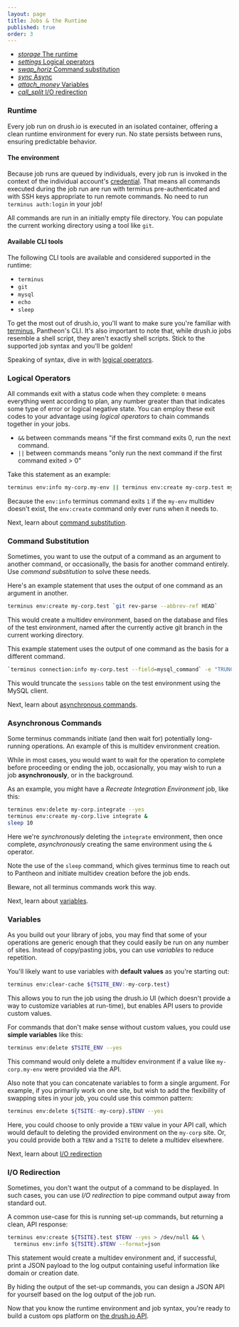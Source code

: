 ```yaml
---
layout: page
title: Jobs & the Runtime
published: true
order: 3
---
```


<div class="col s12 no-padding">
  <ul class="tabs tabs-fixed-width">
    <li class="tab col s2"><a href="#runtime"><i class="material-icons">storage</i> The runtime</a></li>
    <li class="tab col s2"><a href="#logical-operators"><i class="material-icons">settings</i> Logical operators</a></li>
    <li class="tab col s2"><a href="#substitution"><i class="material-icons">swap_horiz</i> Command substitution</a></li>
    <li class="tab col s2"><a href="#async"><i class="material-icons">sync</i> Async</a></li>
    <li class="tab col s2"><a href="#variables"><i class="material-icons">attach_money</i> Variables</a></li>
    <li class="tab col s2"><a href="#io-redirection"><i class="material-icons">call_split</i> I/O redirection</a></li>
  </ul>
</div>
<div class="container">
  <div id="runtime" class="col s12">
<div markdown="1">

### Runtime

Every job run on drush.io is executed in an isolated container, offering a clean runtime environment for every run. No state persists between runs, ensuring predictable behavior.

#### The environment
Because job runs are queued by individuals, every job run is invoked in the context of the individual account's [credential](/the-basics#concepts). That means all commands executed during the job run are run with terminus pre-authenticated and with SSH keys appropriate to run remote commands. No need to run `terminus auth:login` in your job!

All commands are run in an initially empty file directory. You can populate the current working directory using a tool like `git`.

#### Available CLI tools
The following CLI tools are available and considered supported in the runtime:

- `terminus`
- `git`
- `mysql`
- `echo`
- `sleep`

To get the most out of drush.io, you'll want to make sure you're familiar with [terminus](https://pantheon.io/docs/terminus/), Pantheon's CLI. It's also important to note that, while drush.io jobs resemble a shell script, they aren't exactly shell scripts. Stick to the supported job syntax and you'll be golden!

Speaking of syntax, dive in with [logical operators](#logical-operators).

</div>
  </div>
  <div id="logical-operators" class="col s12">
<div markdown="1">

### Logical Operators

All commands exit with a status code when they complete: `0` means everything went according to plan, any number greater than that indicates some type of error or logical negative state. You can employ these exit codes to your advantage using _logical operators_ to chain commands together in your jobs.

- `&&` between commands means "if the first command exits 0, run the next command.
- `||` between commands means "only run the next command if the first command exited > 0"

Take this statement as an example:

```sh
terminus env:info my-corp.my-env || terminus env:create my-corp.test my-env
```

Because the `env:info` terminus command exits `1` if the `my-env` multidev doesn't exist, the `env:create` command only ever runs when it needs to.

Next, learn about [command substitution](#substitution).

</div>
  </div>
  <div id="substitution" class="col s12">
<div markdown="1">

### Command Substitution

Sometimes, you want to use the output of a command as an argument to another command, or occasionally, the basis for another command entirely. Use _command substitution_ to solve these needs.

Here's an example statement that uses the output of one command as an argument in another.

```sh
terminus env:create my-corp.test `git rev-parse --abbrev-ref HEAD`
```

This would create a multidev environment, based on the database and files of the test environment, named after the currently active git branch in the current working directory.

This example statement uses the output of one command as the basis for a different command.

```sh
`terminus connection:info my-corp.test --field=mysql_command` -e "TRUNCATE sessions;"
```

This would truncate the `sessions` table on the test environment using the MySQL client.

Next, learn about [asynchronous commands](#async).

</div>
  </div>
  <div id="async" class="col s12">
<div markdown="1">

### Asynchronous Commands

Some terminus commands initiate (and then wait for) potentially long-running operations. An example of this is multidev environment creation.

While in most cases, you would want to wait for the operation to complete before proceeding or ending the job, occasionally, you may wish to run a job __asynchronously__, or in the background.

As an example, you might have a _Recreate Integration Environment_ job, like this:

```sh
terminus env:delete my-corp.integrate --yes
terminus env:create my-corp.live integrate &
sleep 10
```

Here we're _synchronously_ deleting the `integrate` environment, then once complete, _asynchronously_ creating the same environment using the `&` operator.

Note the use of the `sleep` command, which gives terminus time to reach out to Pantheon and initiate multidev creation before the job ends.

Beware, not all terminus commands work this way.

Next, learn about [variables](#variables).

</div>
  </div>
  <div id="variables" class="col s12">
<div markdown="1">

### Variables

As you build out your library of jobs, you may find that some of your operations are generic enough that they could easily be run on any number of sites. Instead of copy/pasting jobs, you can use _variables_ to reduce repetition.

You'll likely want to use variables with __default values__ as you're starting out:

```sh
terminus env:clear-cache ${TSITE_ENV:-my-corp.test}
```

This allows you to run the job using the drush.io UI (which doesn't provide a way to customize variables at run-time), but enables API users to provide custom values.

For commands that don't make sense without custom values, you could use __simple variables__ like this:

```sh
terminus env:delete $TSITE_ENV --yes
```

This command would only delete a multidev environment if a value like `my-corp.my-env` were provided via the API.

Also note that you can concatenate variables to form a single argument. For example, if you primarily work on one site, but wish to add the flexibility of swapping sites in your job, you could use this common pattern:

```sh
terminus env:delete ${TSITE:-my-corp}.$TENV --yes
```

Here, you could choose to only provide a `TENV` value in your API call, which would default to deleting the provided environment on the `my-corp` site. Or, you could provide both a `TENV` and a `TSITE` to delete a multidev elsewhere.

Next, learn about [I/O redirection](#io-redirection)

</div>
  </div>
  <div id="io-redirection" class="col s12">
<div markdown="1">

### I/O Redirection

Sometimes, you don't want the output of a command to be displayed. In such cases, you can use _I/O redirection_ to pipe command output away from standard out.

A common use-case for this is running set-up commands, but returning a clean, API response:

```sh
terminus env:create ${TSITE}.test $TENV --yes > /dev/null && \
  terminus env:info ${TSITE}.$TENV --format=json
```

This statement would create a multidev environment and, if successful, print a JSON payload to the log output containing useful information like domain or creation date.

By hiding the output of the set-up commands, you can design a JSON API for yourself based on the log output of the job run.

Now that you know the runtime environment and job syntax, you're ready to build a custom ops platform on [the drush.io API](/api).

</div>
  </div>
</div>
